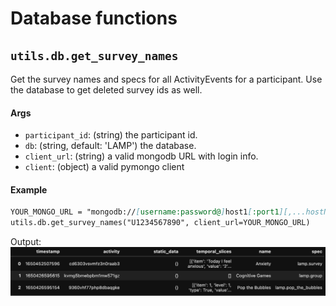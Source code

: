 # Database functions

## `utils.db.get_survey_names`
Get the survey names and specs for all ActivityEvents for a participant. Use the database to get deleted survey ids as well.

#### Args

- `participant_id`: (string) the participant id.
- `db`: (string, default: 'LAMP') the database.
- `client_url`: (string) a valid mongodb URL with login info.
- `client`: (object) a valid pymongo client

#### Example

```markdown
YOUR_MONGO_URL = "mongodb://[username:password@]host1[:port1][,...hostN[:portN]][/[defaultauthdb][?options]]"
utils.db.get_survey_names("U1234567890", client_url=YOUR_MONGO_URL)
```
Output:
![](assets/db_activity_names.png)
